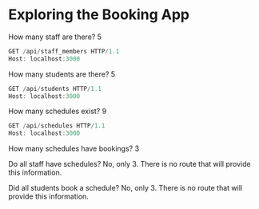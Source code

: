 # Exploring the Booking App

How many staff are there? 5

```js
GET /api/staff_members HTTP/1.1
Host: localhost:3000
```

How many students are there? 5

```js
GET /api/students HTTP/1.1
Host: localhost:3000
```

How many schedules exist? 9

```js
GET /api/schedules HTTP/1.1
Host: localhost:3000
```

How many schedules have bookings? 3

Do all staff have schedules? No, only 3. There is no route that will provide this information.

Did all students book a schedule? No, only 3. There is no route that will provide this information.